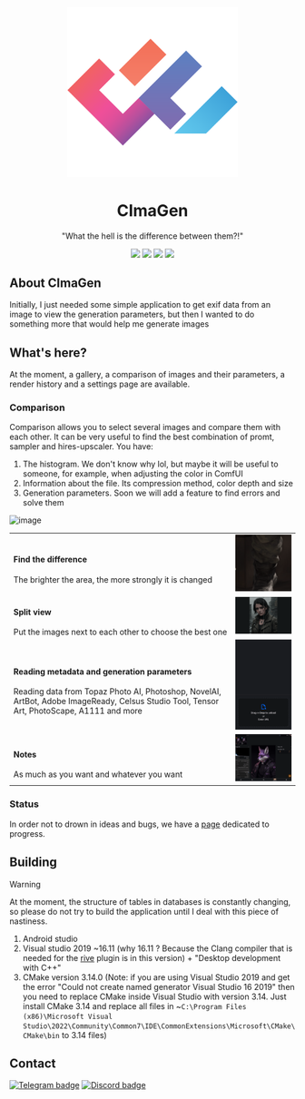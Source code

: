 <a href="https://flutter.dev/">
  <h4 align="center">
    <picture>
      <img alt="Flutter" height="300px" src="preview/icon.png">
    </picture>
  </h4>
</a>
<h1 align="center">CImaGen</h1>
<p align="center">"What the hell is the difference between them?!"</p>

<p align="center">
  <img src="https://img.shields.io/badge/Windows-0078D6?style=for-the-badge&logo=windows&logoColor=white"/>
  <img src="https://img.shields.io/badge/Android-3DDC84?style=for-the-badge&logo=android&logoColor=white"/>
  <img src="https://img.shields.io/badge/iOS-000000?style=for-the-badge&logo=ios&logoColor=white"/>
  <img src="https://img.shields.io/badge/Arch_Linux-1793D1?style=for-the-badge&logo=arch-linux&logoColor=white"/>
</p>

## About CImaGen

Initially, I just needed some simple application to get exif data from an image to view the generation parameters, but then I wanted to do something more that would help me generate images

## What's here?

At the moment, a gallery, a comparison of images and their parameters, a render history and a settings page are available.

### Comparison
Comparison allows you to select several images and compare them with each other. It can be very useful to find the best combination of promt, sampler and hires-upscaler. You have:
1. The histogram. We don't know why lol, but maybe it will be useful to someone, for example, when adjusting the color in ComfUI
2. Information about the file. Its compression method, color depth and size
3. Generation parameters. Soon we will add a feature to find errors and solve them

![image](preview/comparison.gif)

|||
| ------------- | ------------- |
| <h4>Find the difference</h4> The brighter the area, the more strongly it is changed  | <img src="preview/gif_1.gif" width="300px"/>  |
| <h4>Split view</h4> Put the images next to each other to choose the best one | <img src="preview/gif_2.gif" width="300px"/>  |
| <h4>Reading metadata and generation parameters</h4> Reading data from Topaz Photo AI, Photoshop, NovelAI, ArtBot, Adobe ImageReady, Celsus Studio Tool, Tensor Art, PhotoScape, A1111 and more | <img src="preview/gif_3.gif" width="300px"/>  |
| <h4>Notes</h4> As much as you want and whatever you want | <img src="preview/gif_4.gif" width="300px"/>  |

### Status
In order not to drown in ideas and bugs, we have a [page](https://github.com/users/ServOKio/projects/6) dedicated to progress.

## Building

> [!WARNING]
> At the moment, the structure of tables in databases is constantly changing, so please do not try to build the application until I deal with this piece of nastiness.

1. Android studio
2. Visual studio 2019 ~16.11 (why 16.11 ? Because the Clang compiler that is needed for the [rive](https://github.com/rive-app/rive-flutter/issues/369#issuecomment-2022541422) plugin is in this version) + "Desktop development with C++"
3. CMake version 3.14.0 (Note: if you are using Visual Studio 2019 and get the error "Could not create named generator Visual Studio 16 2019" then you need to replace CMake inside Visual Studio with version 3.14. Just install CMake 3.14 and replace all files in ~`C:\Program Files (x86)\Microsoft Visual Studio\2022\Community\Common7\IDE\CommonExtensions\Microsoft\CMake\CMake\bin` to 3.14 files)

## Contact
[![Telegram badge][]][Telegram instructions]
[![Discord badge][]][Discord instructions]

[Telegram instructions]: https://t.me/servokio
[Telegram badge]: https://img.shields.io/badge/Telegram-2CA5E0?style=for-the-badge&logo=telegram&logoColor=white
[Discord instructions]: https://discord.gg/hqveSV6wH7
[Discord badge]: https://img.shields.io/badge/Discord-7289DA?style=for-the-badge&logo=discord&logoColor=white
